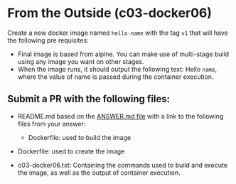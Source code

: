 # From the Outside (c03-docker06)
Create a new docker image named `hello-name` with the tag `v1` that will have the following pre requisites:
 - Final image is based from alpine. You can make use of multi-stage build using any image you want on other stages.
 - When the image runs, it should output the following text: Hello `name`, where the value of name is passed during the container execution. 

## Submit a PR with the following files:
- README.md based on the [ANSWER.md file](ANSWER.md) with a link to the following files from your answer:
  - Dockerfile: used to build the image

- Dockerfile: used to create the image
- c03-docker06.txt: Containing the commands used to build and execute the image, as well as the output of container execution.

